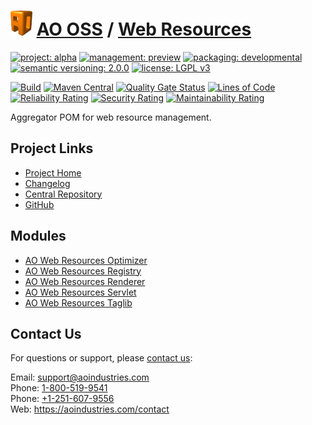 # [<img src="ao-logo.png" alt="AO Logo" width="35" height="40">](https://github.com/ao-apps) [AO OSS](https://github.com/ao-apps/ao-oss) / [Web Resources](https://github.com/ao-apps/ao-web-resources)

[![project: alpha](https://oss.aoapps.com/ao-badges/project-alpha.svg)](https://aoindustries.com/life-cycle#project-alpha)
[![management: preview](https://oss.aoapps.com/ao-badges/management-preview.svg)](https://aoindustries.com/life-cycle#management-preview)
[![packaging: developmental](https://oss.aoapps.com/ao-badges/packaging-developmental.svg)](https://aoindustries.com/life-cycle#packaging-developmental)  
[![semantic versioning: 2.0.0](https://oss.aoapps.com/ao-badges/semver-2.0.0.svg)](https://semver.org/spec/v2.0.0.html)
[![license: LGPL v3](https://oss.aoapps.com/ao-badges/license-lgpl-3.0.svg)](https://www.gnu.org/licenses/lgpl-3.0)

[![Build](https://github.com/ao-apps/ao-web-resources/workflows/Build/badge.svg?branch=master)](https://github.com/ao-apps/ao-web-resources/actions?query=workflow%3ABuild)
[![Maven Central](https://maven-badges.herokuapp.com/maven-central/com.aoapps/ao-web-resources/badge.svg)](https://maven-badges.herokuapp.com/maven-central/com.aoapps/ao-web-resources)
[![Quality Gate Status](https://sonarcloud.io/api/project_badges/measure?branch=master&project=com.aoapps%3Aao-web-resources&metric=alert_status)](https://sonarcloud.io/dashboard?branch=master&id=com.aoapps%3Aao-web-resources)
[![Lines of Code](https://sonarcloud.io/api/project_badges/measure?branch=master&project=com.aoapps%3Aao-web-resources&metric=ncloc)](https://sonarcloud.io/component_measures?branch=master&id=com.aoapps%3Aao-web-resources&metric=ncloc)  
[![Reliability Rating](https://sonarcloud.io/api/project_badges/measure?branch=master&project=com.aoapps%3Aao-web-resources&metric=reliability_rating)](https://sonarcloud.io/component_measures?branch=master&id=com.aoapps%3Aao-web-resources&metric=Reliability)
[![Security Rating](https://sonarcloud.io/api/project_badges/measure?branch=master&project=com.aoapps%3Aao-web-resources&metric=security_rating)](https://sonarcloud.io/component_measures?branch=master&id=com.aoapps%3Aao-web-resources&metric=Security)
[![Maintainability Rating](https://sonarcloud.io/api/project_badges/measure?branch=master&project=com.aoapps%3Aao-web-resources&metric=sqale_rating)](https://sonarcloud.io/component_measures?branch=master&id=com.aoapps%3Aao-web-resources&metric=Maintainability)

Aggregator POM for web resource management.

## Project Links
* [Project Home](https://oss.aoapps.com/web-resources/)
* [Changelog](https://oss.aoapps.com/web-resources/changelog)
* [Central Repository](https://central.sonatype.com/artifact/com.aoapps/ao-web-resources)
* [GitHub](https://github.com/ao-apps/ao-web-resources)

## Modules
* [AO Web Resources Optimizer](https://github.com/ao-apps/ao-web-resources-optimizer)
* [AO Web Resources Registry](https://github.com/ao-apps/ao-web-resources-registry)
* [AO Web Resources Renderer](https://github.com/ao-apps/ao-web-resources-renderer)
* [AO Web Resources Servlet](https://github.com/ao-apps/ao-web-resources-servlet)
* [AO Web Resources Taglib](https://github.com/ao-apps/ao-web-resources-taglib)

## Contact Us
For questions or support, please [contact us](https://aoindustries.com/contact):

Email: [support@aoindustries.com](mailto:support@aoindustries.com)  
Phone: [1-800-519-9541](tel:1-800-519-9541)  
Phone: [+1-251-607-9556](tel:+1-251-607-9556)  
Web: https://aoindustries.com/contact
